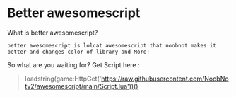 # Better awesomescript
What is better awesomescript?
```
better awesomescript is lolcat awesomescript that noobnot makes it better and changes color of library and More!
```
So what are you waiting for?
Get Script here :

> loadstring(game:HttpGet('https://raw.githubusercontent.com/NoobNotv2/awesomescript/main/Script.lua'))()

